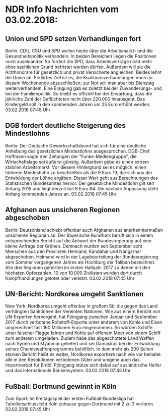 # NDR Info Nachrichten vom 03.02.2018:


## Union und SPD setzen Verhandlungen fort
Berlin:	CDU, CSU und SPD wollen heute über die Arbeitsmarkt- und die Gesundheitspolitik verhandeln. In beiden Bereichen liegen die Positionen noch auseinander. So fordert die SPD, dass Arbeitsverträge nicht mehr ohne sachlichen Grund befristet werden dürfen. Außerdem will sie die Arzthonorare für gesetzlich und privat Versicherte angleichen. Beides lehnt die Union ab. Erklärtes Ziel ist es, die Koalitionsverhandlungen noch an diesem Wochenende abzuschließen; zur Not will man aber bis Dienstag weiterverhandeln. Eine Einigung gab es zuletzt bei der Zuwanderungs- und bei der Familienpolitik. So bleibt es offiziell bei der Erwartung, dass die jährliche Zahl der Geflüchteten nicht über 220.000 hinausgeht. Das Kindergeld soll in den kommenden Jahren um 25 Euro erhöht werden. 03.02.2018 07:45 Uhr 

## DGB fordert deutliche Steigerung des Mindestlohns
Berlin: Der Deutsche Gewerkschaftsbund hat sich für eine deutliche Anhebung des gesetzlichen Mindestlohns ausgesprochen. DGB-Chef Hoffmann sagte den Zeitungen der "Funke-Mediengruppe", die Wirtschaftslage sei äußerst günstig. Außerdem gebe es einen extrem stabilen Arbeitsmarkt. Vor diesem Hintergrund sei es möglich, einen höheren Mindestlohn zu beschließen als die 9 Euro 19, die sich aus der Entwicklung der Löhne ergäben. Dieser Wert geht aus Berechnungen des Statistischen Bundesamtes hervor. Der gesetzliche Mindestlohn gilt seit Anfang 2015 und liegt derzeit bei 8 Euro 84. Die nächste Anpassung steht Anfang kommenden Jahres an. 03.02.2018 07:45 Uhr 

## Afghanen aus unsicheren Regionen abgeschoben
Berlin:	Deutschland schiebt offenbar auch Afghanen aus anerkanntermaßen unsicheren Regionen ab. Der Bayerische Rundfunk beruft sich in einem entsprechenden Bericht auf die Antwort der Bundesregierung auf eine kleine Anfrage der Grünen. Demnach wurden seit September acht Menschen aus den Provinzen Helmand, Kandahar und Nangarhar abgeschoben. Helmand wird in der Lagebeurteilung der Bundesregierung vom Sommer vergangenen Jahres als Hochburg der Taliban bezeichnet. Alle drei Regionen gehörten im ersten Halbjahr 2017 zu denen mit den höchsten Opferzahlen. 10 von 10.000 Zivilisten wurden dort durch Kampfhandlungen getötet oder verletzt. 03.02.2018 07:45 Uhr 

## UN-Bericht: Nordkorea umgeht Sanktionen
New York:	Nordkorea umgeht offenbar in großem Stil die gegen das Land verhängten Sanktionen der Vereinten Nationen. Wie aus einem Bericht von UN-Experten hervorgeht, hat Pjöngjang zwischen Januar und September 2017 durch verbotene Rohstoff-Exporte unter anderem von Kohle und Eisen umgerechnet fast 160 Millionen Euro eingenommen. So würden Schiffe unter falscher Flagge fahren und Kohle auf offenem Meer von einem Schiff zum anderem umgeladen. Zudem habe das abgeschottete Land Waffen nach Syrien und Myanmar geliefert und sei Damaskus bei der Entwicklung seines Chemiewaffenprogramms behilflich. In dem mehr als 200 Seiten starken Bericht heißt es weiter, Nordkorea exportiere nach wie vor beinahe alle in den Resolutionen verbotenen Güter und umgehe auch das Importverbot für Erdöl. Pjöngjang stütze sich dabei auf ausländische Helfer und das internationale Bankensystem. 03.02.2018 07:45 Uhr 

## Fußball: Dortmund gewinnt in Köln
Zum Sport:	Im Freitagsspiel der ersten Fußball-Bundesliga hat Tabellenschlusslicht Köln zuhause gegen Dortmund mit 2 zu 3 verloren. 03.02.2018 07:45 Uhr 
